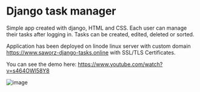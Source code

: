 Django task manager
===================

Simple app created with django, HTML and CSS. Each user can manage their tasks after logging in. Tasks can be created,
edited, deleted or sorted. 

Application has been deployed on linode linux server with custom domain https://www.saworz-django-tasks.online with
SSL/TLS Certificates. 

You can see the demo here: https://www.youtube.com/watch?v=s464OWl58Y8

![image](https://github.com/saworz/django-task-manager/assets/114502781/07fe944e-8f6e-4e6c-ba0b-7acde8db8309)

